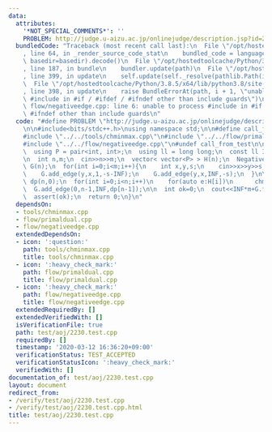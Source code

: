 ```yaml
---
data:
  attributes:
    '*NOT_SPECIAL_COMMENTS*': ''
    PROBLEM: http://judge.u-aizu.ac.jp/onlinejudge/description.jsp?id=2230
  bundledCode: "Traceback (most recent call last):\n  File \"/opt/hostedtoolcache/Python/3.8.5/x64/lib/python3.8/site-packages/onlinejudge_verify/documentation/build.py\"\
    , line 64, in _render_source_code_stat\n    bundled_code = language.bundle(stat.path,\
    \ basedir=basedir).decode()\n  File \"/opt/hostedtoolcache/Python/3.8.5/x64/lib/python3.8/site-packages/onlinejudge_verify/languages/cplusplus.py\"\
    , line 187, in bundle\n    bundler.update(path)\n  File \"/opt/hostedtoolcache/Python/3.8.5/x64/lib/python3.8/site-packages/onlinejudge_verify/languages/cplusplus_bundle.py\"\
    , line 399, in update\n    self.update(self._resolve(pathlib.Path(included), included_from=path))\n\
    \  File \"/opt/hostedtoolcache/Python/3.8.5/x64/lib/python3.8/site-packages/onlinejudge_verify/languages/cplusplus_bundle.py\"\
    , line 398, in update\n    raise BundleErrorAt(path, i + 1, \"unable to process\
    \ #include in #if / #ifdef / #ifndef other than include guards\")\nonlinejudge_verify.languages.cplusplus_bundle.BundleErrorAt:\
    \ flow/negativeedge.cpp: line 6: unable to process #include in #if / #ifdef /\
    \ #ifndef other than include guards\n"
  code: "#define PROBLEM \"http://judge.u-aizu.ac.jp/onlinejudge/description.jsp?id=2230\"\
    \n\n#include<bits/stdc++.h>\nusing namespace std;\n\n#define call_from_test\n\
    #include \"../../tools/chminmax.cpp\"\n#include \"../../flow/primaldual.cpp\"\n\
    #include \"../../flow/negativeedge.cpp\"\n#undef call_from_test\n\nsigned main(){\n\
    \  using P = pair<int, int>;\n  using ll = long long;\n  const ll INF = 1e9;\n\
    \n  int n,m;\n  cin>>n>>m;\n  vector< vector<P> > H(n);\n  NegativeEdge<ll, ll>\
    \ G(n);\n  for(int i=0;i<m;i++){\n    int x,y,s;\n    cin>>x>>y>>s;\n    H[x].emplace_back(y,s);\n\
    \    G.add_edge(y,x,1,-s-INF);\n    G.add_edge(y,x,INF,-s);\n  }\n\n  vector<int>\
    \ dp(n,0);\n  for(int i=0;i<n;i++)\n    for(auto e:H[i])\n      chmax(dp[e.first],dp[i]+e.second);\n\
    \  G.add_edge(0,n-1,INF,dp[n-1]);\n\n  int ok=0;\n  cout<<INF*m+G.flow(ok)<<endl;\n\
    \  assert(ok);\n  return 0;\n}\n"
  dependsOn:
  - tools/chminmax.cpp
  - flow/primaldual.cpp
  - flow/negativeedge.cpp
  extendedDependsOn:
  - icon: ':question:'
    path: tools/chminmax.cpp
    title: tools/chminmax.cpp
  - icon: ':heavy_check_mark:'
    path: flow/primaldual.cpp
    title: flow/primaldual.cpp
  - icon: ':heavy_check_mark:'
    path: flow/negativeedge.cpp
    title: flow/negativeedge.cpp
  extendedRequiredBy: []
  extendedVerifiedWith: []
  isVerificationFile: true
  path: test/aoj/2230.test.cpp
  requiredBy: []
  timestamp: '2020-03-12 16:36:20+09:00'
  verificationStatus: TEST_ACCEPTED
  verificationStatusIcon: ':heavy_check_mark:'
  verifiedWith: []
documentation_of: test/aoj/2230.test.cpp
layout: document
redirect_from:
- /verify/test/aoj/2230.test.cpp
- /verify/test/aoj/2230.test.cpp.html
title: test/aoj/2230.test.cpp
---
```

